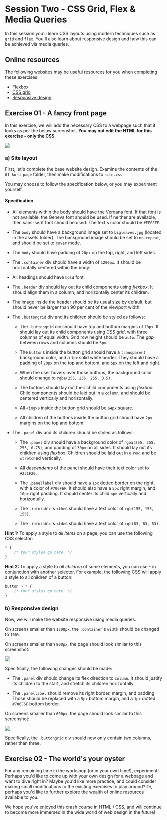 # Session Two - CSS Grid, Flex & Media Queries
In this session you'll learn CSS layouts using modern techniques such as `grid` and `flex`. You'll also learn about responsive design and how this can be achieved via media queries.


## Online resources
The following websites may be useful resources for you when completing these exercises:
- [Flexbox](https://developer.mozilla.org/en-US/docs/Learn/CSS/CSS_layout/Flexbox)
- [CSS grid](https://developer.mozilla.org/en-US/docs/Web/CSS/CSS_Grid_Layout)
- [Responsive design](https://developer.mozilla.org/en-US/docs/Learn/CSS/CSS_layout/Responsive_Design)

## Exercise 01 - A fancy front page

In this exercise, we will add the necessary CSS to a webpage such that it looks as per the below screenshot. **You may not edit the HTML for this exercise - only the CSS**.

![](./spec/koru-normal.png)

### a) Site layout

First, let's complete the base website design. Examine the contents of the `01-koru-page` folder, then make modifications to `site.css`.

You may choose to follow the specification below, or you may experiment yourself.

#### Specification

- All elements within the body should have the Verdana font. If that font is not available, the Geneva font should be used. If neither are available, then sans-serif font should be used. The text's color should be `#FEFEFE`.

- The `body` should have a background image set to `bigleaves.jpg` (located in the assets folder). The background image should be set to `no-repeat`, and should be set to `cover` mode.

- The `body` should have padding of `20px` on the top, right, and left sides.

- The `.container` div should have a width of `1200px`. It should be horizontally centered within the body.

- All headings should have `bold` font.

- The `.header` div should lay out its child components using *flexbox*. It should align them in a column, and horizontally center its children.

- The image inside the header should be its usual size by default, but should never be larger than 90 per cent of the viewport width.

- The `.buttongrid` div and its children should be styled as follows:

   - The `.buttongrid` div should have top and bottom margins of `10px`. It should lay out its child components using *CSS grid*, with three columns of equal width. Grid row height should be `auto`. The *gap* between rows and columns should be `5px`.

   - The `button`s inside the button grid should have a `transparent` background color, and a `1px` solid white border. They should have a padding of `20px` on the top and bottom, and `5px` on the left and right.

   - When the user hovers over those buttons, the background color should change to `rgba(255, 255, 255, 0.5)`.

   - The buttons should lay out their child components using *flexbox*. Child components should be laid out in a `column`, and should be centered vertically and horizontally.

   - All `<img>`s inside the button grid should be `64px` square.

   - All children of the buttons inside the button grid should have `2px` margins on the top and bottom.

- The `.panel` div and its children should be styled as follows:

   - The `.panel` div should have a background color of `rgba(255, 255, 255, 0.75)`, and padding of `30px` on all sides. It should lay out its children using *flexbox*. Children should be laid out in a `row`, and be `stretch`ed vertically.

   - All *descendents* of the panel should have their text color set to `#231F20`.

   - The `.panellabel` div should have a `1px` dotted border on the right, with a color of `#706F6F`. It should also have a `5px` right margin, and `10px` right padding. It should center its child `<p>` vertically and horizontally.

   - The `.infotable`'s `<th>`s should have a text color of `rgb(155, 155, 155)`.

   - The `.infotable`'s `<td>`s should have a text color of `rgb(83, 83, 83)`.

**Hint 1:** To apply a style to *all items* on a page, you can use the following CSS selector:
```css
* {
    /* Your styles go here. */
}
```

**Hint 2:** To apply a style to *all children* of some elements, you can use `*` in conjunction with another selector. For example, the following CSS will apply a style to all children of a button:
```css
button > * {
    /* Your styles go here. */
}
```

### b) Responsive design

Now, we will make the website responsive using media queries.

On screens smaller than `1200px`, the `.container`'s `width` should be changed to `100%`.

On screens smaller than `800px`, the page should look similar to this screenshot:

![](./spec/koru-responsive1.png)

Specifically, the following changes should be made:

- The `.panel` div should change its flex direction to `column`. It should justify its children to the start, and stretch its children horizontally.

- The `.panellabel` should remove its right border, margin, and padding. Those should be replaced with a `5px` bottom margin, and a `1px` dotted `#706F6F` bottom border.

On screens smaller than `600px`, the page should look similar to this screenshot:

![](./spec/koru-responsive2.png)

Specifically, the `.buttongrid` div should now only contain two columns, rather than three.


## Exercise 02 - The world's your oyster

For any remaining time in the workshop (or in your own time!), experiment! Perhaps you'd like to come up with your own design for a webpage and want to dive right in? Maybe you'd like more practice, and could consider making small modifications to the existing exercises to play around? Or, perhaps you'd like to further explore the wealth of online resources available to you.

We hope you've enjoyed this crash course in HTML / CSS, and will continue to become more immersed in the wide world of web design in the future!
